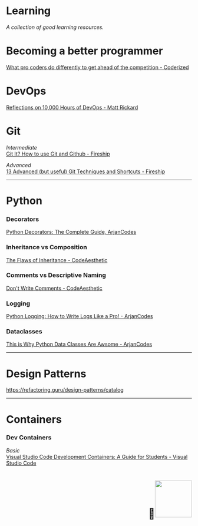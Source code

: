 # Learning
_A collection of good learning resources._

# Becoming a better programmer

[What pro coders do differently to get ahead of the competition - Coderized](https://www.youtube.com/watch?v=q1qKv5TBaOA)

# DevOps

[Reflections on 10,000 Hours of DevOps - Matt Rickard](https://matt-rickard.com/reflections-on-10-000-hours-of-devops)

# Git

_Intermediate_\
[Git It? How to use Git and Github - Fireship](https://youtu.be/HkdAHXoRtos)

_Advanced_\
[13 Advanced (but useful) Git Techniques and Shortcuts - Fireship](https://youtu.be/ecK3EnyGD8o)

___
# Python

### Decorators

[Python Decorators: The Complete Guide, ArjanCodes](https://youtu.be/QH5fw9kxDQA)

### Inheritance vs Composition

[The Flaws of Inheritance - CodeAesthetic](https://youtu.be/hxGOiiR9ZKg)

### Comments vs Descriptive Naming

[Don't Write Comments - CodeAesthetic](https://youtu.be/Bf7vDBBOBUA)

### Logging

[Python Logging: How to Write Logs Like a Pro! - ArjanCodes](https://youtu.be/pxuXaaT1u3k)

### Dataclasses

[This is Why Python Data Classes Are Awsome - ArjanCodes](https://youtu.be/CvQ7e6yUtnw)

___

# Design Patterns

https://refactoring.guru/design-patterns/catalog


___

# Containers

### Dev Containers

_Basic_\
[Visual Studio Code Development Containers: A Guide for Students - Visual Studio Code](https://youtu.be/Uvf2FVS1F8k)

<p>
  <h1 align="right"><b>🦆<img src="" alt="" width="100"></h1>
</p>

